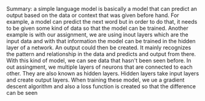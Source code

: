 Summary:
a simple language model is basically a model that can predict an output based on the data or context that was given before hand. For example, a model can predict the next word but in order to do that, it needs to be given some kind of data so that the model can be trained. Another example is with our assignment, we are using inout layers which are the input data and with that information the model can be trained in the hidden layer of a network. An output could then be created. It mainly recognizes the pattern and relationship in the data and predicts and output from there. With this kind of model, we can see data that hasn't been seen before.
In out assingment, we multiple layers of neurons that are connected to each other. They are also known as hidden layers. Hidden layers take input layers and create output layers. When training these model, we ue a gradient descent algorithm and also a loss function is created so that the difference can be seen 
